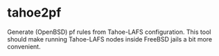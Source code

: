 # tahoe2pf
Generate (OpenBSD) pf rules from Tahoe-LAFS configuration. This tool should make
running Tahoe-LAFS nodes inside FreeBSD jails a bit more convenient.

